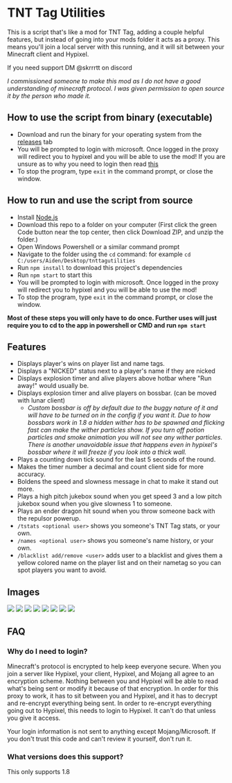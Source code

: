 # TNT Tag Utilities
This is a script that's like a mod for TNT Tag, adding a couple helpful features, but instead of going into your mods folder it acts as a proxy. This means you'll join a local server with this running, and it will sit between your Minecraft client and Hypixel.

If you need support DM @skrrrtt on discord

*I commissioned someone to make this mod as I do not have a good understanding of minecraft protocol. I was given permission to open source it by the person who made it.*

## How to use the script from binary (executable)
- Download and run the binary for your operating system from the [releases](https://github.com/ignSKRRRTT/tnttagutilities/releases) tab
- You will be prompted to login with microsoft. Once logged in the proxy will redirect you to hypixel and you will be able to use the mod! If you are unsure as to why you need to login then read [this](https://github.com/ignSKRRRTT/tnttagutilities?tab=readme-ov-file#why-do-i-need-to-login)
- To stop the program, type `exit` in the command prompt, or close the window.

## How to run and use the script from source

- Install [Node.js](https://nodejs.org/en/download/)
- Download this repo to a folder on your computer (First click the green Code button near the top center, then click Download ZIP, and unzip the folder.)
- Open Windows Powershell or a similar command prompt
- Navigate to the folder using the `cd` command: for example `cd C:/users/Aiden/Desktop/tnttagutilities`
- Run `npm install` to download this project's dependencies
- Run `npm start` to start this
- You will be prompted to login with microsoft. Once logged in the proxy will redirect you to hypixel and you will be able to use the mod!
- To stop the program, type `exit` in the command prompt, or close the window.

**Most of these steps you will only have to do once. Further uses will just require you to cd to the app in powershell or CMD and run `npm start`**

## Features
- Displays player's wins on player list and name tags.
- Displays a "NICKED" status next to a player's name if they are nicked
- Displays explosion timer and alive players above hotbar where "Run away!" would usually be.
- Displays explosion timer and alive players on bossbar. (can be moved with lunar client)
  + *Custom bossbar is off by default due to the buggy nature of it and will have to be turned on in the config if you want it. Due to how bossbars work in 1.8 a hidden wither has to be spawned and flicking fast can make the wither particles show. If you turn off potion particles and smoke animation you will not see any wither particles. There is another unavoidable issue that happens even in hypixel's bossbar where it will freeze if you look into a thick wall.*
- Plays a counting down tick sound for the last 5 seconds of the round.
- Makes the timer number a decimal and count client side for more accuracy.
- Boldens the speed and slowness message in chat to make it stand out more.
- Plays a high pitch jukebox sound when you get speed 3 and a low pitch jukebox sound when you give slowness 1 to someone.
- Plays an ender dragon hit sound when you throw someone back with the repulsor powerup.
- `/tstats <optional user>` shows you someone's TNT Tag stats, or your own.
- `/names <optional user>` shows you someone's name history, or your own.
- `/blacklist add/remove <user>` adds user to a blacklist and gives them a yellow colored name on the player list and on their nametag so you can spot players you want to avoid.

## Images
<img src="https://r2.e-z.host/2082d908-7c65-4fc3-b02a-5f50f9141543/5eccig1n.png" />
<img src="https://r2.e-z.host/2082d908-7c65-4fc3-b02a-5f50f9141543/ifje5ttx.png" />
<img src="https://r2.e-z.host/2082d908-7c65-4fc3-b02a-5f50f9141543/64ygnmvf.png" />
<img src="https://r2.e-z.host/2082d908-7c65-4fc3-b02a-5f50f9141543/pr6kuhn7.png" />
<img src="https://r2.e-z.host/2082d908-7c65-4fc3-b02a-5f50f9141543/5cvkof4v.png" />
<img src="https://r2.e-z.host/2082d908-7c65-4fc3-b02a-5f50f9141543/kt87r2yf.png" />
<img src="https://r2.e-z.host/2082d908-7c65-4fc3-b02a-5f50f9141543/sir52wob.png" />
<img src="https://r2.e-z.host/2082d908-7c65-4fc3-b02a-5f50f9141543/97ixi8hg.png" />

## FAQ

### Why do I need to login?
Minecraft's protocol is encrypted to help keep everyone secure. When you join a server like Hypixel, your client, Hypixel, and Mojang all agree to an encryption scheme. Nothing between you and Hypixel will be able to read what's being sent or modify it because of that encryption. In order for this proxy to work, it has to sit between you and Hypixel, and it has to decrypt and re-encrypt everything being sent. In order to re-encrypt everything going out to Hypixel, this needs to login to Hypixel. It can't do that unless you give it access.

Your login information is not sent to anything except Mojang/Microsoft. If you don't trust this code and can't review it yourself, don't run it.

### What versions does this support?
This only supports 1.8
